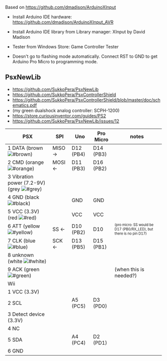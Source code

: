 
Based on https://github.com/dmadison/ArduinoXInput

- Install Arduino IDE hardware:
https://github.com/dmadison/ArduinoXInput_AVR

- Install Arduino IDE library from Library manager:
XInput by David Madison

- Tester from Windows Store:
Game Controller Tester

- Doesn't go to flashing mode automatically. Connect RST to GND to get Arduino Pro Micro to programming mode.

## PsxNewLib
- https://github.com/SukkoPera/PsxNewLib
- https://github.com/SukkoPera/PsxControllerShield
- https://github.com/SukkoPera/PsxControllerShield/blob/master/doc/schematics.pdf
- (my green dualshock analog controller: SCPH-1200)
- https://store.curiousinventor.com/guides/PS2
- https://github.com/SukkoPera/PsxNewLib/issues/12

PSX | SPI | Uno | Pro Micro | notes
--- | --- | --- | --- | ---
1 DATA (brown ![#brown](https://via.placeholder.com/10/c68c53/000000?text=+)) | MISO &rightarrow; | D12 (PB4) | D14 (PB3) |
2 CMD (orange ![#orange](https://via.placeholder.com/10/ff8000/000000?text=+)) | MOSI &leftarrow; | D11 (PB3) | D16 (PB2) |
3 Vibration power (7.2-9V) (grey ![#grey](https://via.placeholder.com/10/999999/000000?text=+)) | | | |
4 GND (black ![#black](https://via.placeholder.com/10/000000/000000?text=+)) | | GND | GND |
5 VCC (3.3V) (red ![#red](https://via.placeholder.com/10/ff0000/000000?text=+)) | | VCC | VCC |
6 ATT (yellow ![#yellow](https://via.placeholder.com/10/ffff00/000000?text=+)) | SS &leftarrow; | D10 (PB2) | D10 | <sub><sup>(pro micro: SS would be D17 (PB0/RX_LED), but there is no pin D17)</sub></sup>
7 CLK (blue ![#blue](https://via.placeholder.com/10/0000ff/000000?text=+)) | SCK &leftarrow; | D13 (PB5) | D15 (PB1) |
8 unknown (white ![#white](https://via.placeholder.com/10/ffffff/000000?text=+)) | | | |
9 ACK (green ![#green](https://via.placeholder.com/10/00ff00/000000?text=+)) | | | | (when this is needed?)
Wii | | | | |
1 VCC (3.3V) | | | |
2 SCL | | A5 (PC5) | D3 (PD0) |
3 Detect device (3.3V) | | | |
4 NC | | | |
5 SDA | | A4 (PC4) | D2 (PD1) |
6 GND | | | |

